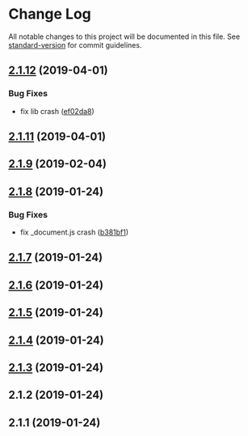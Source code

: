 # Change Log

All notable changes to this project will be documented in this file. See [standard-version](https://github.com/conventional-changelog/standard-version) for commit guidelines.

<a name="2.1.12"></a>
## [2.1.12](http://next-css-unpluggable/compare/v2.1.11...v2.1.12) (2019-04-01)


### Bug Fixes

* fix lib crash ([ef02da8](http://next-css-unpluggable/commits/ef02da8))



<a name="2.1.11"></a>
## [2.1.11](http://next-css-unpluggable/compare/v2.1.9...v2.1.11) (2019-04-01)



<a name="2.1.9"></a>
## [2.1.9](http://next-css-unpluggable/compare/v2.1.8...v2.1.9) (2019-02-04)



<a name="2.1.8"></a>
## [2.1.8](http://next-css-unpluggable/compare/v2.1.7...v2.1.8) (2019-01-24)


### Bug Fixes

* fix _document.js crash ([b381bf1](http://next-css-unpluggable/commits/b381bf1))



<a name="2.1.7"></a>
## [2.1.7](https://github.com/uncleseneca/next-css/compare/v2.1.6...v2.1.7) (2019-01-24)



<a name="2.1.6"></a>
## [2.1.6](https://github.com/uncleseneca/next-css/compare/v2.1.5...v2.1.6) (2019-01-24)



<a name="2.1.5"></a>
## [2.1.5](https://github.com/uncleseneca/next-css/compare/v2.1.4...v2.1.5) (2019-01-24)



<a name="2.1.4"></a>
## [2.1.4](https://github.com/uncleseneca/next-css/compare/v2.1.3...v2.1.4) (2019-01-24)



<a name="2.1.3"></a>
## [2.1.3](https://github.com/uncleseneca/next-css/compare/v2.1.2...v2.1.3) (2019-01-24)



<a name="2.1.2"></a>
## 2.1.2 (2019-01-24)



<a name="2.1.1"></a>
## 2.1.1 (2019-01-24)
